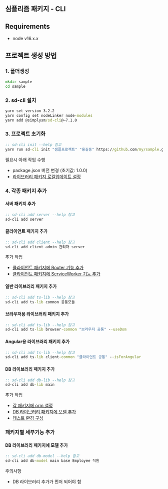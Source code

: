## 심플리즘 패키지 - CLI

## Requirements

* node v16.x.x

## 프로젝트 생성 방법

### 1. 폴더생성

``` bat
mkdir sample 
cd sample
```

### 2. sd-cli 설치

``` bat
yarn set version 3.2.2
yarn config set nodeLinker node-modules
yarn add @simplysm/sd-cli@~7.1.0
```

### 3. 프로젝트 초기화

``` bat
:: sd-cli init --help 참고
yarn run sd-cli init "샘플프로젝트" "홍길동" https://github.com/my/sample.git
```

필요시 아래 작업 수행
* package.json 버전 변경 (초기값: 1.0.0)
* [라이브러리 패키지 로컬업데이트 설정](docs/lib-local-update.md) 

### 4. 각종 패키지 추가

#### 서버 패키지 추가

``` bat
:: sd-cli add server --help 참고
sd-cli add server
```

#### 클라이언트 패키지 추가

``` bat
:: sd-cli add client --help 참고
sd-cli add client admin 관리자 server
```

추가 작업
* [클라이언트 패키지에 Router 기능 추가](docs/client-router.md)
* [클라이언트 패키지에 ServiceWorker 기능 추가](docs/client-sw.md)

#### 일반 라이브러리 패키지 추가

``` bat
:: sd-cli add ts-lib --help 참고
sd-cli add ts-lib common 공통모듈
```

#### 브라우저용 라이브러리 패키지 추가

``` bat
:: sd-cli add ts-lib --help 참고
sd-cli add ts-lib browser-common "브라우저 공통" --useDom
```

#### Angular용 라이브러리 패키지 추가

``` bat
:: sd-cli add ts-lib --help 참고
sd-cli add ts-lib client-common "클라이언트 공통" --isForAngular
```

#### DB 라이브러리 패키지 추가

``` bat
:: sd-cli add db-lib --help 참고
sd-cli add db-lib main
```

추가 작업
* [각 패키지에 orm 설정](docs/conf-orm.md)
* [DB 라이브러리 패키지에 모델 추가](#DB-라이브러리-패키지에-모델-추가)
* [테스트 환경 구성](docs/add-tests.md)

### 패키지별 세부기능 추가

#### DB 라이브러리 패키지에 모델 추가

``` bat
:: sd-cli add db-model --help 참고
sd-cli add db-model main base Employee 직원
```

주의사항
* DB 라이브러리 추가가 먼저 되어야 함
